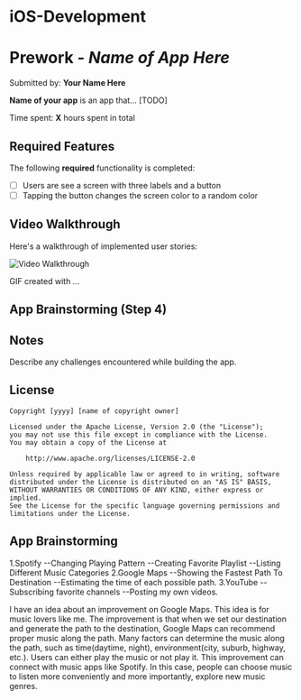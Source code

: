 # iOS-Development
# Prework - *Name of App Here*

Submitted by: **Your Name Here**

**Name of your app** is an app that... [TODO] 

Time spent: **X** hours spent in total

## Required Features

The following **required** functionality is completed:

- [ ] Users are see a screen with three labels and a button
- [ ] Tapping the button changes the screen color to a random color
 
## Video Walkthrough

Here's a walkthrough of implemented user stories:

<img src='http://i.imgur.com/link/to/your/gif/file.gif' title='Video Walkthrough' width='' alt='Video Walkthrough' />

<!-- Replace this with whatever GIF tool you used! -->
GIF created with ...  
<!-- Recommended tools:
[Kap](https://getkap.co/) for macOS
[ScreenToGif](https://www.screentogif.com/) for Windows
[peek](https://github.com/phw/peek) for Linux. -->

## App Brainstorming (Step 4)

## Notes

Describe any challenges encountered while building the app.

## License

    Copyright [yyyy] [name of copyright owner]

    Licensed under the Apache License, Version 2.0 (the "License");
    you may not use this file except in compliance with the License.
    You may obtain a copy of the License at

        http://www.apache.org/licenses/LICENSE-2.0

    Unless required by applicable law or agreed to in writing, software
    distributed under the License is distributed on an "AS IS" BASIS,
    WITHOUT WARRANTIES OR CONDITIONS OF ANY KIND, either express or implied.
    See the License for the specific language governing permissions and
    limitations under the License.
## App Brainstorming
1.Spotify
--Changing Playing Pattern
--Creating Favorite Playlist
--Listing Different Music Categories
2.Google Maps
--Showing the Fastest Path To Destination
--Estimating the time of each possible path.
3.YouTube
--Subscribing favorite channels
--Posting my own videos.

I have an idea about an improvement on Google Maps. This idea is for music lovers like me. The improvement is that when we set our destination and generate the path to the destination, Google Maps can recommend proper music along the path. Many factors can determine the music along the path, such as time(daytime, night), environment(city, suburb, highway, etc.). Users can either play the music or not play it. This improvement can connect with music apps like Spotify. In this case, people can choose music to listen more conveniently and more importantly, explore new music genres. 
